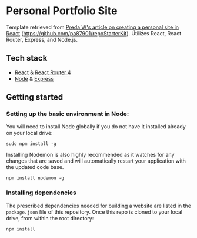# Personal Portfolio Site

Template retrieved from [Preda W's article on creating a personal site in React](https://medium.com/@Preda/getting-started-on-building-a-personal-website-with-react-b44ee93b1710) (https://github.com/pa87901/repoStarterKit). Utilizes React, React Router, Express, and Node.js.

## Tech stack
* [React](https://github.com/facebook/react) & [React Router 4](https://github.com/ReactTraining/react-router)
* [Node](https://github.com/nodejs) & [Express](https://github.com/expressjs/express)



## Getting started

### Setting up the basic environment in Node:
You will need to install Node globally if you do not have it installed already on your local drive:
```
sudo npm install -g
```
Installing Nodemon is also highly recommended as it watches for any changes that are saved and will automatically restart your application with the updated code base.
```
npm install nodemon -g 
```

### Installing dependencies
The prescribed dependencies needed for building a website are listed in the `package.json` file of this repository.
Once this repo is cloned to your local drive, from within the root directory:
```
npm install
```
